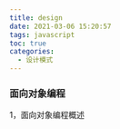 ```yaml
---
title: design
date: 2021-03-06 15:20:57
tags: javascript
toc: true
categories:
  - 设计模式
---
```


### 面向对象编程

1，面向对象编程概述

<!-- more -->
